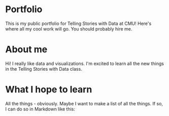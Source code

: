 # Portfolio
This is my public portfolio for Telling Stories with Data at CMU!  Here's where all my cool work will go.  You should probably hire me. 

# About me
Hi!  I really like data and visualizations. I'm excited to learn all the new things in the Telling Stories with Data class.

# What I hope to learn
All the things - obviously. Maybe I want to make a list of all the things.  If so, I can do so in Markdown like this: 



